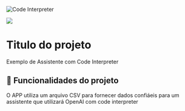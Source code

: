 ![Code Interpreter](https://github.com/alura-cursos/artigo-pode-interpreter/assets/3330769/1641cdba-ec9c-4858-a517-62b7706b3740)

![](https://img.shields.io/github/license/alura-cursos/android-com-kotlin-personalizando-ui)

# Titulo do projeto

Exemplo de Assistente com Code Interpreter

## 🔨 Funcionalidades do projeto

O APP utiliza um arquivo CSV para fornecer dados confiáeis para um assistente que utilizará OpenAI com code interpreter
